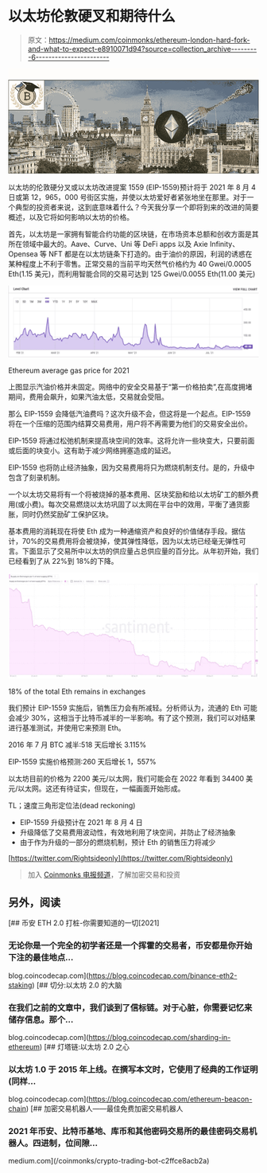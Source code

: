 # 以太坊伦敦硬叉和期待什么

> 原文：<https://medium.com/coinmonks/ethereum-london-hard-fork-and-what-to-expect-e8910071d94?source=collection_archive---------6----------------------->

![](img/eac586bb306ba03991c72be82ee0c257.png)

以太坊的伦敦硬分叉或以太坊改进提案 1559 (EIP-1559)预计将于 2021 年 8 月 4 日或第 12，965，000 号街区实施，并使以太坊爱好者紧张地坐在那里。对于一个典型的投资者来说，这到底意味着什么？今天我分享一个即将到来的改进的简要概述，以及它将如何影响以太坊的价格。

首先，以太坊是一家拥有智能合约功能的区块链，在市场资本总额和创收方面是其所在领域中最大的。Aave、Curve、Uni 等 DeFi apps 以及 Axie Infinity、Opensea 等 NFT 都是在以太坊链条下打造的。由于油价的原因，利润的诱惑在某种程度上不利于零售。正常交易的当前平均天然气价格约为 40 Gwei/0.0005 Eth(1.15 美元)，而利用智能合同的交易可达到 125 Gwei/0.0055 Eth(11.00 美元)

![](img/8d943362094907c7c4660e79765a3ace.png)

Ethereum average gas price for 2021

上图显示汽油价格并未固定。网络中的安全交易基于“第一价格拍卖”,在高度拥堵期间，费用会飙升，如果汽油太低，交易就会受阻。

那么 EIP-1559 会降低汽油费吗？这次升级不会，但这将是一个起点。EIP-1559 将在一个压缩的范围内结算交易费用，用户将不再需要为他们的交易安全出价。

EIP-1559 将通过松弛机制来提高块空间的效率。这将允许一些块变大，只要前面或后面的块变小。这有助于减少网络拥塞造成的延迟。

EIP-1559 也将防止经济抽象，因为交易费用将只为燃烧机制支付。是的，升级中包含了刻录机制。

一个以太坊交易将有一个将被烧掉的基本费用、区块奖励和给以太坊矿工的额外费用(或小费)。每次交易燃烧以太坊巩固了以太网在平台中的效用，平衡了通货膨胀，同时仍然奖励矿工保护区块。

基本费用的消耗现在将使 Eth 成为一种通缩资产和良好的价值储存手段。据估计，70%的交易费用将会被烧掉，使其弹性降低，因为以太坊已经毫无弹性可言。下面显示了交易所中以太坊的供应量占总供应量的百分比。从年初开始，我们已经看到了从 22%到 18%的下降。

![](img/650cedc2e4fa9a98ff9e02727fa2537e.png)

18% of the total Eth remains in exchanges

我们预计 EIP-1559 实施后，销售压力会有所减轻。分析师认为，流通的 Eth 可能会减少 30%，这相当于比特币减半的一半影响。有了这个预测，我们可以对结果进行基准测试，并使用它来预测 Eth。

2016 年 7 月 BTC 减半:518 天后增长 3.115%

EIP-1559 实施价格预测:260 天后增长 1，557%

以太坊目前的价格为 2200 美元/以太网，我们可能会在 2022 年看到 34400 美元/以太网。这还有待证实，但现在，一幅画面开始形成。

TL；速度三角形定位法(dead reckoning)

*   EIP-1559 升级预计在 2021 年 8 月 4 日
*   升级降低了交易费用波动性，有效地利用了块空间，并防止了经济抽象
*   由于作为升级的一部分的燃烧机制，预计 Eth 的销售压力将减少

[https://twitter.com/Rightsideonly](https://twitter.com/Rightsideonly)

> 加入 [Coinmonks 电报频道](https://t.me/coincodecap)，了解加密交易和投资

## 另外，阅读

[](https://blog.coincodecap.com/binance-eth2-staking) [## 币安 ETH 2.0 打桩-你需要知道的一切[2021]

### 无论你是一个完全的初学者还是一个挥霍的交易者，币安都是你开始下注的最佳地点…

blog.coincodecap.com](https://blog.coincodecap.com/binance-eth2-staking) [](https://blog.coincodecap.com/sharding-in-ethereum) [## 切分:以太坊 2.0 的大脑

### 在我们之前的文章中，我们谈到了信标链。对于心脏，你需要记忆来储存信息。那个…

blog.coincodecap.com](https://blog.coincodecap.com/sharding-in-ethereum) [](https://blog.coincodecap.com/ethereum-beacon-chain) [## 灯塔链:以太坊 2.0 之心

### 以太坊 1.0 于 2015 年上线。在撰写本文时，它使用了经典的工作证明(同样…

blog.coincodecap.com](https://blog.coincodecap.com/ethereum-beacon-chain) [](/coinmonks/crypto-trading-bot-c2ffce8acb2a) [## 加密交易机器人——最佳免费加密交易机器人

### 2021 年币安、比特币基地、库币和其他密码交易所的最佳密码交易机器人。四进制，位间隙…

medium.com](/coinmonks/crypto-trading-bot-c2ffce8acb2a)